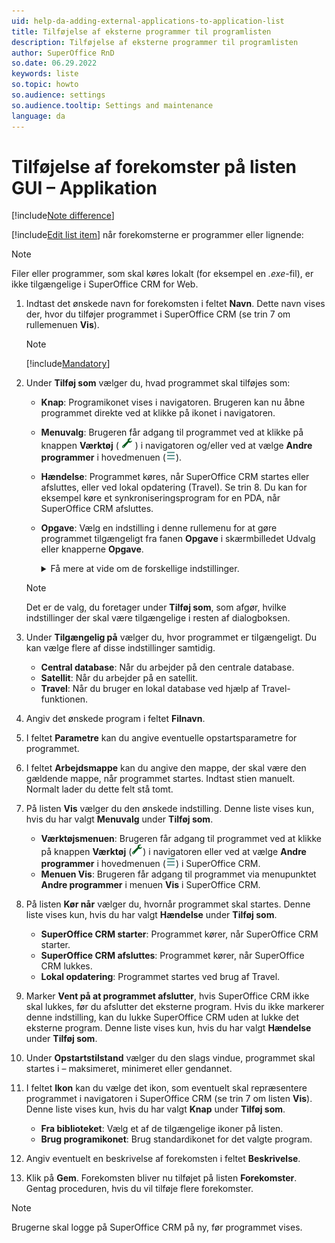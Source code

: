 ```yaml
---
uid: help-da-adding-external-applications-to-application-list
title: Tilføjelse af eksterne programmer til programlisten
description: Tilføjelse af eksterne programmer til programlisten
author: SuperOffice RnD
so.date: 06.29.2022
keywords: liste
so.topic: howto
so.audience: settings
so.audience.tooltip: Settings and maintenance
language: da
---
```


# Tilføjelse af forekomster på listen GUI – Applikation

[!include[Note difference](includes/different-edit-list-item-dialog.md)]

[!include[Edit list item](includes/edit-list-item.md)] når forekomsterne er programmer eller lignende:

> [!NOTE]
> Filer eller programmer, som skal køres lokalt (for eksempel en *.exe*-fil), er ikke tilgængelige i SuperOffice CRM for Web.

1. Indtast det ønskede navn for forekomsten i feltet **Navn**. Dette navn vises der, hvor du tilføjer programmet i SuperOffice CRM (se trin 7 om rullemenuen **Vis**).

    > [!NOTE]
    > [!include[Mandatory](includes/note-mandatory-field.md)]

1. Under **Tilføj som** vælger du, hvad programmet skal tilføjes som:

    * **Knap**: Programikonet vises i navigatoren. Brugeren kan nu åbne programmet direkte ved at klikke på ikonet i navigatoren.
    * **Menuvalg**: Brugeren får adgang til programmet ved at klikke på knappen **Værktøj** ( ![icon][img2] ) i navigatoren og/eller ved at vælge **Andre programmer** i hovedmenuen (![icon][img1]).
    * **Hændelse**: Programmet køres, når SuperOffice CRM startes eller afsluttes, eller ved lokal opdatering (Travel). Se trin 8. Du kan for eksempel køre et synkroniseringsprogram for en PDA, når SuperOffice CRM afsluttes.
    * **Opgave**: Vælg en indstilling i denne rullemenu for at gøre programmet tilgængeligt fra fanen **Opgave** i skærmbilledet Udvalg eller knapperne **Opgave**.

        <details><summary>Få mere at vide om de forskellige indstillinger.</summary>

        Navnene i parentes angiver det detaljekort, hvor programmet er tilgængeligt.

        Eksempler:

        * **Salgsudvalg (Salg)**: Når du har åbnet et salgsudvalg i skærmbilledet Udvalg, og detaljekortet **Salg** er aktivt, vises programmet som en opgave under fanen **Opgave**.
        * **Salgsudvalg (firmaer)**: Når du har åbnet et salgsudvalg i skærmbilledet Udvalg, og detaljekortet **Firmaer** er aktivt, vises programmet som en opgave under fanen **Opgave**.
        * **Salgsudvalg (ekstern)**: Hvis dit SuperOffice CRM-program er tilknyttet et tredjepartsprogram, sker det, at der vises flere detaljekort for de forskellige udvalg. Du kan så vælge for eksempel **Salgsudvalg (ekstern)** for at vise programmet som en opgave på fanen **Opgave**, når du åbner et salgsudvalg i skærmbilledet Udvalg, og detaljekortet for tredjepartsprogrammet er aktivt.

        Andre alternativer:

        * **Værktøjslinje**: Programmet vises som et valg på værktøjslinjen. Brugerne skal konfigurere værktøjslinjen i SuperOffice CRM og vælge at få vist programmet.

        * **Dialogboksen for opfølgninger**: Programmet vises som et valg under knappen **Opgave** i dialogboksen for opfølgninger.

        * **Skærmbilledet Dokument**: Programmet vises som et alternativ under knappen **Opgave** i den valgte dialogboks. Den samme indstilling er tilgængelig for skærmbillederne Person, Tilbud og Produkt.

        </details>

    > [!NOTE]
    > Det er de valg, du foretager under **Tilføj som**, som afgør, hvilke indstillinger der skal være tilgængelige i resten af dialogboksen.

1. Under **Tilgængelig på** vælger du, hvor programmet er tilgængeligt. Du kan vælge flere af disse indstillinger samtidig.

    * **Central database**: Når du arbejder på den centrale database.
    * **Satellit**: Når du arbejder på en satellit.
    * **Travel**: Når du bruger en lokal database ved hjælp af Travel-funktionen.

1. Angiv det ønskede program i feltet **Filnavn**.

1. I feltet **Parametre** kan du angive eventuelle opstartsparametre for programmet.

1. I feltet **Arbejdsmappe** kan du angive den mappe, der skal være den gældende mappe, når programmet startes. Indtast stien manuelt. Normalt lader du dette felt stå tomt.

1. På listen **Vis** vælger du den ønskede indstilling. Denne liste vises kun, hvis du har valgt **Menuvalg** under **Tilføj som**.

    * **Værktøjsmenuen**: Brugeren får adgang til programmet ved at klikke på knappen **Værktøj** (![icon][img2]) i navigatoren eller ved at vælge **Andre programmer** i hovedmenuen (![icon][img1]) i SuperOffice CRM.
    * **Menuen Vis**: Brugeren får adgang til programmet via menupunktet **Andre programmer** i menuen **Vis** i SuperOffice CRM.

1. På listen **Kør når** vælger du, hvornår programmet skal startes. Denne liste vises kun, hvis du har valgt **Hændelse** under **Tilføj som**.

    * **SuperOffice CRM starter**: Programmet kører, når SuperOffice CRM starter.
    * **SuperOffice CRM afsluttes**: Programmet kører, når SuperOffice CRM lukkes.
    * **Lokal opdatering**: Programmet startes ved brug af Travel.

1. Marker **Vent på at programmet afslutter**, hvis SuperOffice CRM ikke skal lukkes, før du afslutter det eksterne program. Hvis du ikke markerer denne indstilling, kan du lukke SuperOffice CRM uden at lukke det eksterne program. Denne liste vises kun, hvis du har valgt **Hændelse** under **Tilføj som**.

1. Under **Opstartstilstand** vælger du den slags vindue, programmet skal startes i – maksimeret, minimeret eller gendannet.

1. I feltet **Ikon** kan du vælge det ikon, som eventuelt skal repræsentere programmet i navigatoren i SuperOffice CRM (se trin 7 om listen **Vis**). Denne liste vises kun, hvis du har valgt **Knap** under **Tilføj som**.

    * **Fra biblioteket**: Vælg et af de tilgængelige ikoner på listen.
    * **Brug programikonet**: Brug standardikonet for det valgte program.

1. Angiv eventuelt en beskrivelse af forekomsten i feltet **Beskrivelse**.

1. Klik på **Gem**. Forekomsten bliver nu tilføjet på listen **Forekomster**. Gentag proceduren, hvis du vil tilføje flere forekomster.

> [!NOTE]
> Brugerne skal logge på SuperOffice CRM på ny, før programmet vises.

<!-- Referenced links -->

<!-- Referenced images -->
[img1]: ../../../../media/icons/btn-menu.png
[img2]: ../../../../../common/icons/nav-tools.png
